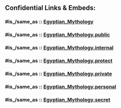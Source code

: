 



## Confidential Links & Embeds: 

### #is_/same_as :: [Egyptian_Mythology](/_Standards/Philosophy/Metaphysic/Religion/Mythology/Egyptian_Mythology.md) 

### #is_/same_as :: [Egyptian_Mythology.public](/_public/Philosophy/Metaphysic/Religion/Mythology/Egyptian_Mythology.public.md) 

### #is_/same_as :: [Egyptian_Mythology.internal](/_internal/Philosophy/Metaphysic/Religion/Mythology/Egyptian_Mythology.internal.md) 

### #is_/same_as :: [Egyptian_Mythology.protect](/_protect/Philosophy/Metaphysic/Religion/Mythology/Egyptian_Mythology.protect.md) 

### #is_/same_as :: [Egyptian_Mythology.private](/_private/Philosophy/Metaphysic/Religion/Mythology/Egyptian_Mythology.private.md) 

### #is_/same_as :: [Egyptian_Mythology.personal](/_personal/Philosophy/Metaphysic/Religion/Mythology/Egyptian_Mythology.personal.md) 

### #is_/same_as :: [Egyptian_Mythology.secret](/_secret/Philosophy/Metaphysic/Religion/Mythology/Egyptian_Mythology.secret.md)

